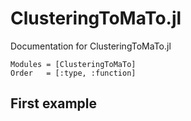 # ClusteringToMaTo.jl

Documentation for ClusteringToMaTo.jl

```@autodocs
Modules = [ClusteringToMaTo]
Order   = [:type, :function]
```

## First example


